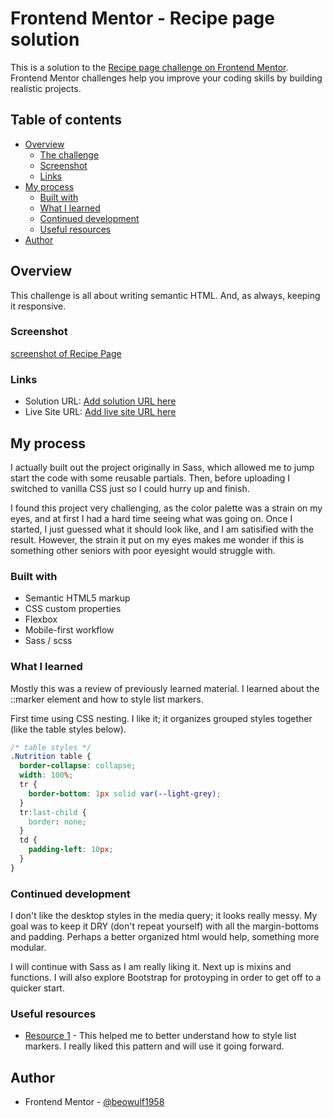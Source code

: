 # Frontend Mentor - Recipe page solution

This is a solution to the [Recipe page challenge on Frontend Mentor](https://www.frontendmentor.io/challenges/recipe-page-KiTsR8QQKm). Frontend Mentor challenges help you improve your coding skills by building realistic projects.

## Table of contents

- [Overview](#overview)
  - [The challenge](#the-challenge)
  - [Screenshot](#screenshot)
  - [Links](#links)
- [My process](#my-process)
  - [Built with](#built-with)
  - [What I learned](#what-i-learned)
  - [Continued development](#continued-development)
  - [Useful resources](#useful-resources)
- [Author](#author)

## Overview

This challenge is all about writing semantic HTML. And, as always, keeping it responsive.

### Screenshot

[screenshot of Recipe Page](<Screenshot 2024-06-13 at 18-25-12 Frontend Mentor Recipe page.png>)

### Links

- Solution URL: [Add solution URL here](https://your-solution-url.com)
- Live Site URL: [Add live site URL here](https://cute-stroopwafel-1e08ed.netlify.app/)

## My process

I actually built out the project originally in Sass, which allowed me to jump start the code with some reusable partials.
Then, before uploading I switched to vanilla CSS just so I could hurry up and finish.

I found this project very challenging, as the color palette was a strain on my eyes, and at first I had a hard time seeing what was going on. Once I started, I just guessed what it should look like, and I am satisified with the result. However, the strain it put on my eyes makes me wonder if this is something other seniors with poor eyesight would struggle with.

### Built with

- Semantic HTML5 markup
- CSS custom properties
- Flexbox
- Mobile-first workflow
- Sass / scss

### What I learned

Mostly this was a review of previously learned material. I learned about the ::marker element and how to style list markers.

First time using CSS nesting. I like it; it organizes grouped styles together (like the table styles below).

```css
/* table styles */
.Nutrition table {
  border-collapse: collapse;
  width: 100%;
  tr {
    border-bottom: 1px solid var(--light-grey);
  }
  tr:last-child {
    border: none;
  }
  td {
    padding-left: 10px;
  }
}
```

### Continued development

I don't like the desktop styles in the media query; it looks really messy. My goal was to keep it DRY (don't repeat yourself) with all the margin-bottoms and padding. Perhaps a better organized html would help, something more modular.

I will continue with Sass as I am really liking it. Next up is mixins and functions. I will also explore Bootstrap for protoyping in order to get off to a quicker start.

### Useful resources

- [Resource 1](https://www.youtube.com/watch?v=svhnI9sKUDI&t=335s) - This helped me to better understand how to style list markers. I really liked this pattern and will use it going forward.

## Author

- Frontend Mentor - [@beowulf1958](https://www.frontendmentor.io/profile/beowulf1958)

